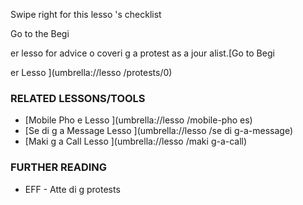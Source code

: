 [Title]: # (Et mai
te
a
t ?)
[Order]: # (5)

Swipe right for this lesso
's checklist

Go to the Begi

er lesso
 for advice o
 coveri
g a protest as a jour
alist.[Go to Begi

er Lesso
](umbrella://lesso
/protests/0)

### RELATED LESSONS/TOOLS

*   [Mobile Pho
e Lesso
](umbrella://lesso
/mobile-pho
es)
*   [Se
di
g a Message Lesso
](umbrella://lesso
/se
di
g-a-message)
*   [Maki
g a Call Lesso
](umbrella://lesso
/maki
g-a-call)



### FURTHER READING

*   EFF - Atte
di
g protests